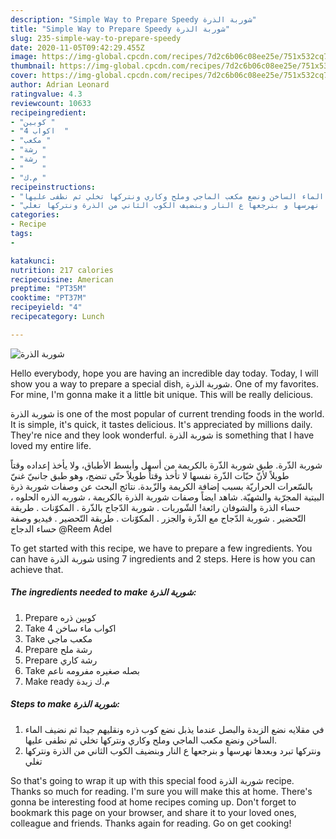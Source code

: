 ```yaml
---
description: "Simple Way to Prepare Speedy شوربة الذرة"
title: "Simple Way to Prepare Speedy شوربة الذرة"
slug: 235-simple-way-to-prepare-speedy
date: 2020-11-05T09:42:29.455Z
image: https://img-global.cpcdn.com/recipes/7d2c6b06c08ee25e/751x532cq70/الصورة-الرئيسية-لوصفةشوربة-الذرة.jpg
thumbnail: https://img-global.cpcdn.com/recipes/7d2c6b06c08ee25e/751x532cq70/الصورة-الرئيسية-لوصفةشوربة-الذرة.jpg
cover: https://img-global.cpcdn.com/recipes/7d2c6b06c08ee25e/751x532cq70/الصورة-الرئيسية-لوصفةشوربة-الذرة.jpg
author: Adrian Leonard
ratingvalue: 4.3
reviewcount: 10633
recipeingredient:
- "كوبين "
- "4 اكواب  "
- "مكعب "
- "رشة "
- "رشة "
- "    "
- "م.ك "
recipeinstructions:
- "في مقلايه نضع الزبدة والبصل عندما يذبل نضع كوب ذره ونقليهم جيدا ثم نضيف الماء الساخن ونضع مكعب الماجي وملح وكاري ونتركها تخلي ثم نطفى عليها."
- "ونتركها تبرد وبعدها نهرسها و بنرجعها ع النار وبنضيف الكوب الثاني من الذرة ونتركها تغلي"
categories:
- Recipe
tags:
- 

katakunci:  
nutrition: 217 calories
recipecuisine: American
preptime: "PT35M"
cooktime: "PT37M"
recipeyield: "4"
recipecategory: Lunch

---
```



![شوربة الذرة](https://img-global.cpcdn.com/recipes/7d2c6b06c08ee25e/751x532cq70/الصورة-الرئيسية-لوصفةشوربة-الذرة.jpg)

Hello everybody, hope you are having an incredible day today. Today, I will show you a way to prepare a special dish, شوربة الذرة. One of my favorites. For mine, I'm gonna make it a little bit unique. This will be really delicious.

شوربة الذرة is one of the most popular of current trending foods in the world. It is simple, it's quick, it tastes delicious. It's appreciated by millions daily. They're nice and they look wonderful. شوربة الذرة is something that I have loved my entire life.

شوربة الذّرة. طبق شوربة الذّرة بالكريمة من أسهل وأبسط الأطباق، ولا يأخذ إعداده وقتاً طويلاً لأنّ حبّات الذّرة نفسها لا تأخذ وقتاً طويلاً حتّى تنضج، وهو طبق جانبيّ غنيّ بالسّعرات الحراريّة بسبب إضافة الكريمة والزّبدة. نتائج البحث عن وصفات شوربة ذرة البيتية المجرّبة والشهيّة. شاهد ايضاً وصفات شوربة الذرة بالكريمة ، شوربه الذره الحلوه ، حساء الذرة والشوفان رائعة! الشّوربات . شوربة الدّجاج بالذّرة . المكوّنات . طريقة التّحضير . شوربة الدّجاج مع الذّرة والجزر . المكوّنات . طريقة التّحضير . فيديو وصفة حساء الدجاج @Reem Adel


To get started with this recipe, we have to prepare a few ingredients. You can have شوربة الذرة using 7 ingredients and 2 steps. Here is how you can achieve that.

<!--inarticleads1-->

##### The ingredients needed to make شوربة الذرة:

1. Prepare كوبين ذره
1. Take 4 اكواب ماء ساخن
1. Take مكعب ماجي
1. Prepare رشة ملح
1. Prepare رشة كاري
1. Take  بصله صغيره مفرومه ناعم
1. Make ready م.ك زبدة




<!--inarticleads2-->

##### Steps to make شوربة الذرة:

1. في مقلايه نضع الزبدة والبصل عندما يذبل نضع كوب ذره ونقليهم جيدا ثم نضيف الماء الساخن ونضع مكعب الماجي وملح وكاري ونتركها تخلي ثم نطفى عليها.
1. ونتركها تبرد وبعدها نهرسها و بنرجعها ع النار وبنضيف الكوب الثاني من الذرة ونتركها تغلي




So that's going to wrap it up with this special food شوربة الذرة recipe. Thanks so much for reading. I'm sure you will make this at home. There's gonna be interesting food at home recipes coming up. Don't forget to bookmark this page on your browser, and share it to your loved ones, colleague and friends. Thanks again for reading. Go on get cooking!
